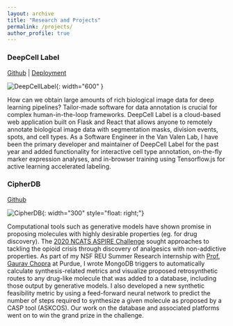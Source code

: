 ```yaml
---
layout: archive
title: "Research and Projects"
permalink: /projects/
author_profile: true
---
```


### DeepCell Label

[Github](https://github.com/vanvalenlab/deepcell-label) \| [Deployment](https://label-dev.deepcell.org/)

![DeepCellLabel](/images/DeepCellLabel.png){: width="600" }

How can we obtain large amounts of rich biological image data for deep learning pipelines? Tailor-made software for data annotation is crucial for complex human-in-the-loop frameworks. DeepCell Label is a cloud-based web application built on Flask and React that allows anyone to remotely annotate biological image data with segmentation masks, division events, spots, and cell types. As a Software Engineer in the Van Valen Lab, I have been the primary developer and maintainer of DeepCell Label for the past year and added functionality for interactive cell type annotation, on-the-fly marker expression analyses, and in-browser training using Tensorflow.js for active learning accelerated labeling.

### CipherDB

[Github](https://github.com/chopralab/cipher_db)

![CipherDB](/images/graphviz.png){: width="300" style="float: right;"}

Computational tools such as generative models have shown promise in proposing molecules with highly desirable properties (eg. for drug discovery). The [2020 NCATS ASPIRE Challenge](https://ncats.nih.gov/aspire/funding/2020ChallengeWinners#c1) sought approaches to tackling the opioid crisis through discovery of analgesics with non-addictive properties. As part of my NSF REU Summer Research internship with [Prof. Gaurav Chopra](http://www.chopralab.com/) at Purdue, I wrote MongoDB triggers to automatically calculate synthesis-related metrics and visualize proposed retrosynthetic routes to any drug-like molecule that was added to a database, including those output by generative models. I also developed a new synthetic feasibility metric by using a feed-forward neural network to predict the number of steps required to synthesize a given molecule as proposed by a CASP tool (ASKCOS). Our work on the database and associated platforms went on to win the grand prize in the challenge.
